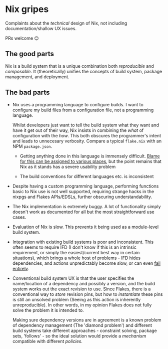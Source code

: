 # Nix gripes

Complaints about the _technical_ design of Nix, not including documentation/shallow UX issues.

PRs welcome 😉

## The good parts

Nix is a build system that is a unique combination both _reproducible_ and _composable_. It (theoretically) unifies the concepts of build system, package management, and deployment.

## The bad parts


- Nix uses a programming language to configure builds. I want to configure my build files from a configuration file, not a programming language.

  Whilst developers just want to tell the build system what they want and have it get out of their way, Nix insists in combining the _what_ of configuration with the _how_. This both obscures the programmer's intent and leads to unnecesary verbosity. Compare a typical `flake.nix` with an NPM `package.json`.
  
  - Getting anything done in this language is immensely difficult. [Blame for this can be assigned to various places](https://www.haskellforall.com/2022/08/stop-calling-everything-nix.html), but the point remains that Nix as it stands has a severe usability problem

  - The build conventions for different languages etc. is inconsistent

- Despite having a custom programming language, performing functions basic to Nix use is not well supported, requiring strange hacks in the nixpgs and Flakes APIs/EDSLs, further obscuring understandability.

- The Nix implementation is extremely buggy. A lot of functionality simply doesn't work as documented for all but the most straightforward use cases.

- Evaluation of Nix is slow. This prevents it being used as a module-level build system.

- Integration with existing build systems is poor and inconsistent. This often seems to require IFD (I don't know if this is an intrinsic requirement, or simply the easiest/current best way in certain situations), which brings a whole host of problems - IFD hides dependencies, and actions unpredictably become slow, or can even [fail entirely](https://github.com/NixOS/nix/issues/4265).

- Conventional build system UX is that the user specifies the name/location of a dependency and possibly a version, and the build system works out the exact revision to use. Since Flakes, there is a conventional way to _store_ revision pins, but how to _instantiate_ these pins is still an unsolved problem (Seeing as this action is inherently unreproducible). In other words, in my opinion Flakes does not fully solve the problem it is intended to.

  Making sure dependency versions are in agreement is a known problem of dependency management (The 'diamond problem') and different build systems take different approaches - constraint solving, package sets, 'follows' - so the ideal solution would provide a _mechanism_ compatible with different _policies_.
